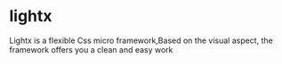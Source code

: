 # lightx
Lightx is a flexible Css micro framework,Based on the visual aspect, the framework offers you a clean and easy work
